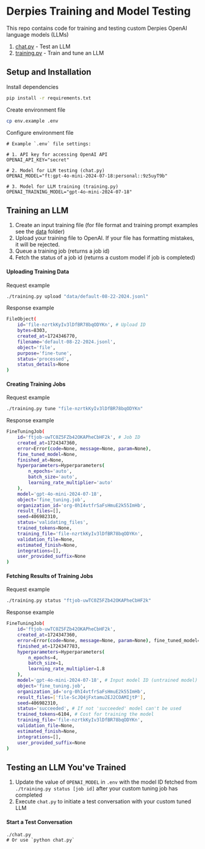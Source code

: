 # Derpies Training and Model Testing

This repo contains code for training and testing custom Derpies OpenAI language models (LLMs)

1. [chat.py](./chat.py) - Test an LLM
2. [training.py](./training.py) - Train and tune an LLM

## Setup and Installation

Install dependencies
```bash
pip install -r requirements.txt
```

Create environment file
```bash
cp env.example .env
```

Configure environment file
```
# Example `.env` file settings:

# 1. API key for accessing OpenAI API
OPENAI_API_KEY="secret"

# 2. Model for LLM testing (chat.py)
OPENAI_MODEL="ft:gpt-4o-mini-2024-07-18:personal::9z5uyT9b" 

# 3. Model for LLM training (training.py)
OPENAI_TRAINING_MODEL="gpt-4o-mini-2024-07-18"
```

## Training an LLM

1. Create an input training file (for file format and training prompt examples see the [data](./data/) folder)
2. Upload your training file to OpenAI. If your file has formatting mistakes, it will be rejected.
3. Queue a training job (returns a job id)
4. Fetch the status of a job id (returns a custom model if job is completed)

#### Uploading Training Data

Request example
```bash
./training.py upload "data/default-08-22-2024.jsonl"
```

Response example
```bash
FileObject(
    id='file-nzrtkKyIv3lDfBR78bqODYKn', # Upload ID
    bytes=8303, 
    created_at=1724346770, 
    filename='default-08-22-2024.jsonl', 
    object='file', 
    purpose='fine-tune', 
    status='processed', 
    status_details=None
)
```

#### Creating Training Jobs

Request example
```bash
./training.py tune "file-nzrtkKyIv3lDfBR78bqODYKn"
```

Response example
```bash
FineTuningJob(
    id='ftjob-uwTC0Z5FZb42OKAPheCbHF2k', # Job ID
    created_at=1724347360, 
    error=Error(code=None, message=None, param=None), 
    fine_tuned_model=None, 
    finished_at=None, 
    hyperparameters=Hyperparameters(
        n_epochs='auto', 
        batch_size='auto', 
        learning_rate_multiplier='auto'
    ), 
    model='gpt-4o-mini-2024-07-18', 
    object='fine_tuning.job', 
    organization_id='org-0hI4vtfrSaFsHmuE2k55ImHb', 
    result_files=[], 
    seed=406982310, 
    status='validating_files', 
    trained_tokens=None, 
    training_file='file-nzrtkKyIv3lDfBR78bqODYKn', 
    validation_file=None, 
    estimated_finish=None, 
    integrations=[], 
    user_provided_suffix=None
)
```

#### Fetching Results of Training Jobs

Request example
```bash
./training.py status "ftjob-uwTC0Z5FZb42OKAPheCbHF2k"
```

Response example
```bash
FineTuningJob(
    id='ftjob-uwTC0Z5FZb42OKAPheCbHF2k',
    created_at=1724347360, 
    error=Error(code=None, message=None, param=None), fine_tuned_model='ft:gpt-4o-mini-2024-07-18:personal::9z5uyT9b', # Output model ID (training result)
    finished_at=1724347783, 
    hyperparameters=Hyperparameters(
        n_epochs=4, 
        batch_size=1, 
        learning_rate_multiplier=1.8
    ), 
    model='gpt-4o-mini-2024-07-18', # Input model ID (untrained model)
    object='fine_tuning.job', 
    organization_id='org-0hI4vtfrSaFsHmuE2k55ImHb', 
    result_files=['file-ScJQ4jFxtamu2EJ2COAMIjtP'], 
    seed=406982310, 
    status='succeeded', # If not 'succeeded' model can't be used
    trained_tokens=6104, # Cost for training the model
    training_file='file-nzrtkKyIv3lDfBR78bqODYKn', 
    validation_file=None, 
    estimated_finish=None, 
    integrations=[], 
    user_provided_suffix=None
)
```

## Testing an LLM You've Trained

1. Update the value of `OPENAI_MODEL` in `.env` with the model ID fetched from `./training.py status [job id]` after your custom tuning job has completed
2. Execute `chat.py` to initiate a test conversation with your custom tuned LLM

#### Start a Test Conversation

```
./chat.py
# Or use `python chat.py`
```